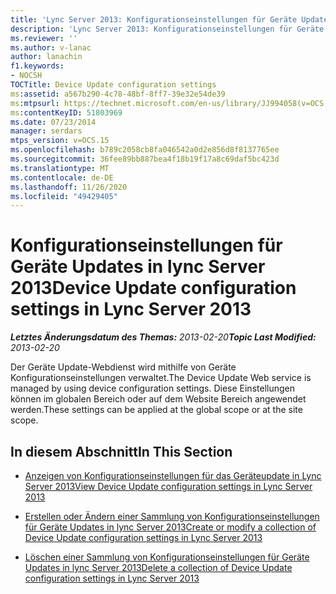 ```yaml
---
title: 'Lync Server 2013: Konfigurationseinstellungen für Geräte Updates'
description: 'Lync Server 2013: Konfigurationseinstellungen für Geräte Updates.'
ms.reviewer: ''
ms.author: v-lanac
author: lanachin
f1.keywords:
- NOCSH
TOCTitle: Device Update configuration settings
ms:assetid: a567b290-4c78-48bf-8ff7-39e32e54de39
ms:mtpsurl: https://technet.microsoft.com/en-us/library/JJ994058(v=OCS.15)
ms:contentKeyID: 51803969
ms.date: 07/23/2014
manager: serdars
mtps_version: v=OCS.15
ms.openlocfilehash: b789c2058cb8fa046542a0d2e856d8f8137765ee
ms.sourcegitcommit: 36fee89bb887bea4f18b19f17a8c69daf5bc423d
ms.translationtype: MT
ms.contentlocale: de-DE
ms.lasthandoff: 11/26/2020
ms.locfileid: "49429405"
---
```

# <a name="device-update-configuration-settings-in-lync-server-2013"></a><span data-ttu-id="b7090-103">Konfigurationseinstellungen für Geräte Updates in lync Server 2013</span><span class="sxs-lookup"><span data-stu-id="b7090-103">Device Update configuration settings in Lync Server 2013</span></span>

<div data-xmlns="http://www.w3.org/1999/xhtml">

<div class="topic" data-xmlns="http://www.w3.org/1999/xhtml" data-msxsl="urn:schemas-microsoft-com:xslt" data-cs="https://msdn.microsoft.com/">

<div data-asp="https://msdn2.microsoft.com/asp">



</div>

<div id="mainSection">

<div id="mainBody"><span data-ttu-id="b7090-104">

<span> </span></span><span class="sxs-lookup"><span data-stu-id="b7090-104">

<span> </span></span></span>

<span data-ttu-id="b7090-105">_**Letztes Änderungsdatum des Themas:** 2013-02-20_</span><span class="sxs-lookup"><span data-stu-id="b7090-105">_**Topic Last Modified:** 2013-02-20_</span></span>

<span data-ttu-id="b7090-106">Der Geräte Update-Webdienst wird mithilfe von Geräte Konfigurationseinstellungen verwaltet.</span><span class="sxs-lookup"><span data-stu-id="b7090-106">The Device Update Web service is managed by using device configuration settings.</span></span> <span data-ttu-id="b7090-107">Diese Einstellungen können im globalen Bereich oder auf dem Website Bereich angewendet werden.</span><span class="sxs-lookup"><span data-stu-id="b7090-107">These settings can be applied at the global scope or at the site scope.</span></span>

<div>

## <a name="in-this-section"></a><span data-ttu-id="b7090-108">In diesem Abschnitt</span><span class="sxs-lookup"><span data-stu-id="b7090-108">In This Section</span></span>

  - [<span data-ttu-id="b7090-109">Anzeigen von Konfigurationseinstellungen für das Geräteupdate in Lync Server 2013</span><span class="sxs-lookup"><span data-stu-id="b7090-109">View Device Update configuration settings in Lync Server 2013</span></span>](lync-server-2013-view-device-update-configuration-settings.md)

  - [<span data-ttu-id="b7090-110">Erstellen oder Ändern einer Sammlung von Konfigurationseinstellungen für Geräte Updates in lync Server 2013</span><span class="sxs-lookup"><span data-stu-id="b7090-110">Create or modify a collection of Device Update configuration settings in Lync Server 2013</span></span>](lync-server-2013-create-or-modify-a-collection-of-device-update-configuration-settings.md)

  - [<span data-ttu-id="b7090-111">Löschen einer Sammlung von Konfigurationseinstellungen für Geräte Updates in lync Server 2013</span><span class="sxs-lookup"><span data-stu-id="b7090-111">Delete a collection of Device Update configuration settings in Lync Server 2013</span></span>](lync-server-2013-delete-a-collection-of-device-update-configuration-settings.md)

<span data-ttu-id="b7090-112"></div>

</div>

<span> </span>

</div>

</div>

</span><span class="sxs-lookup"><span data-stu-id="b7090-112"></div>

</div>

<span> </span>

</div>

</div>

</span></span></div>

